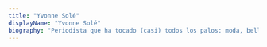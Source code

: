 ```yaml
---
title: "Yvonne Solé"
displayName: "Yvonne Solé"
biography: "Periodista que ha tocado (casi) todos los palos: moda, belleza, salud, bienestar, decoración... Colabora con revistas especializadas en viajes desde hace una década. Le encanta viajar optimizando los recursos para sacar el máximo provecho a cada destino."
---
```



